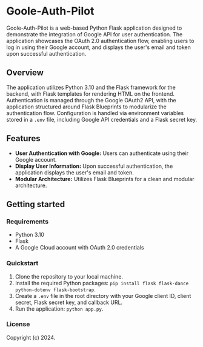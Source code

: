 # Goole-Auth-Pilot

Goole-Auth-Pilot is a web-based Python Flask application designed to demonstrate the integration of Google API for user authentication. The application showcases the OAuth 2.0 authentication flow, enabling users to log in using their Google account, and displays the user's email and token upon successful authentication.

## Overview

The application utilizes Python 3.10 and the Flask framework for the backend, with Flask templates for rendering HTML on the frontend. Authentication is managed through the Google OAuth2 API, with the application structured around Flask Blueprints to modularize the authentication flow. Configuration is handled via environment variables stored in a `.env` file, including Google API credentials and a Flask secret key.

## Features

- **User Authentication with Google:** Users can authenticate using their Google account.
- **Display User Information:** Upon successful authentication, the application displays the user's email and token.
- **Modular Architecture:** Utilizes Flask Blueprints for a clean and modular architecture.

## Getting started

### Requirements

- Python 3.10
- Flask
- A Google Cloud account with OAuth 2.0 credentials

### Quickstart

1. Clone the repository to your local machine.
2. Install the required Python packages: `pip install flask flask-dance python-dotenv flask-bootstrap`.
3. Create a `.env` file in the root directory with your Google client ID, client secret, Flask secret key, and callback URL.
4. Run the application: `python app.py`.

### License

Copyright (c) 2024.